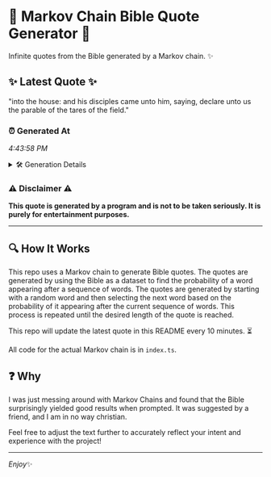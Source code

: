 # 📖 Markov Chain Bible Quote Generator 📖

Infinite quotes from the Bible generated by a Markov chain. ✨

## ✨ Latest Quote ✨
"into the house: and his disciples came unto him, saying, declare unto us the parable of the tares of the field."

### ⏰ Generated At
*4:43:58 PM*

<details>
    <summary>🛠️ Generation Details</summary>
    <p>
        <strong>🌱 Seed:</strong> into<br>
        <strong>🔄 Iterations:</strong> 20<br>
        <strong>📜 Context History:</strong><br>[ into ]: the<br>[ into, the ]: house:<br>[ into, the, house: ]: and<br>[ into, the, house:, and ]: his<br>[ into, the, house:, and, his ]: disciples<br>[ into, the, house:, and, his, disciples ]: came<br>[ the, house:, and, his, disciples, came ]: unto<br>[ house:, and, his, disciples, came, unto ]: him,<br>[ and, his, disciples, came, unto, him, ]: saying,<br>[ his, disciples, came, unto, him,, saying, ]: declare<br>[ disciples, came, unto, him,, saying,, declare ]: unto<br>[ came, unto, him,, saying,, declare, unto ]: us<br>[ unto, him,, saying,, declare, unto, us ]: the<br>[ him,, saying,, declare, unto, us, the ]: parable<br>[ saying,, declare, unto, us, the, parable ]: of<br>[ declare, unto, us, the, parable, of ]: the<br>[ unto, us, the, parable, of, the ]: tares<br>[ us, the, parable, of, the, tares ]: of<br>[ the, parable, of, the, tares, of ]: the<br>[ parable, of, the, tares, of, the ]: field.<br>
    </p>
</details>

### ⚠️ Disclaimer ⚠️
**This quote is generated by a program and is not to be taken seriously. It is purely for entertainment purposes.**

---

## 🔍 How It Works

This repo uses a Markov chain to generate Bible quotes. The quotes are generated by using the Bible as a dataset to find the probability of a word appearing after a sequence of words. The quotes are generated by starting with a random word and then selecting the next word based on the probability of it appearing after the current sequence of words. This process is repeated until the desired length of the quote is reached.

This repo will update the latest quote in this README every 10 minutes. ⏳

All code for the actual Markov chain is in `index.ts`.

## ❓ Why

I was just messing around with Markov Chains and found that the Bible surprisingly yielded good results when prompted. 
It was suggested by a friend, and I am in no way christian.

Feel free to adjust the text further to accurately reflect your intent and experience with the project!

---

*Enjoy*✨
